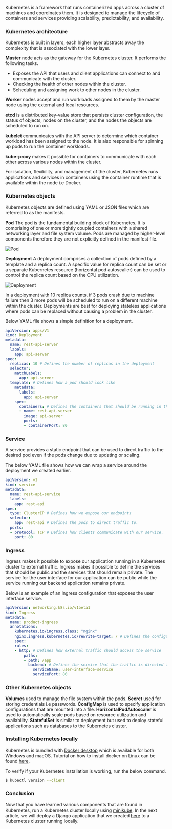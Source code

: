 Kubernetes is a framework that runs containerized apps across a cluster of machines and coordinates them. It is designed to manage the lifecycle of containers and services providing scalability, predictability, and availability.

### Kubernetes architecture
Kubernetes is built in layers, each higher layer abstracts away the complexity that is associated with the lower layer.

**Master** node acts as the gateway for the Kubernetes cluster. It performs the following tasks.
- Exposes the API that users and client applications can connect to and communicate with the cluster.
- Checking the health of other nodes within the cluster.
- Scheduling and assigning work to other nodes in the cluster.

**Worker** nodes accept and run workloads assigned to them by the master node using the external and local resources.

**etcd** is a distributed key-value store that persists cluster configuration, the status of objects, nodes on the cluster, and the nodes the objects are scheduled to run on.

**kubelet** communicates with the API server to determine which container workload has been assigned to the node. It is also responsible for spinning up pods to run the container workloads.

**kube-proxy** makes it possible for containers to communicate with each other across various nodes within the cluster.

For isolation, flexibility, and management of the cluster, Kubernetes runs applications and services in containers using the container runtime that is available within the node i.e Docker.

### Kubernetes objects
Kubernetes objects are defined using YAML or JSON files which are referred to as the manifests.

**Pod**
The pod is the fundamental building block of Kubernetes. It is comprising of one or more tightly coupled containers with a shared networking layer and file system volume. Pods are managed by higher-level components therefore they are not explicitly defined in the manifest file.

![Pod](/engineering-education/introduction-to-kubernetes/pod.png)

**Deployment**
A deployment comprises a collection of pods defined by a template and a replica count. A specific value for replica count can be set or a separate Kubernetes resource (horizontal pod autoscaller) can be used to control the replica count based on the CPU utilization.

![Deployment](/engineering-education/introduction-to-kubernetes/deployment.png)

In a deployment with 10 replica counts, if 3 pods crash due to machine failure then 3 more pods will be scheduled to run on a different machine within the cluster. Deployments are best for deploying stateless applications where pods can be replaced without causing a problem in the cluster.

Below YAML file shows a simple definition for a deployment.
```yaml
apiVersion: apps/V1
kind: Deployment
metadata: 
  name: rest-api-server
  labels: 
    app: api-server
spec:
  replicas: 10 # Defines the number of replicas in the deployment
  selector:
    matchLabels:
      app: api-server
  template: # Defines how a pod should look like
    metadata:
      labels:
        app: api-server
    spec:
      containers: # Defines the containers that should be running in the pod
      - name: rest-api-server
        image: api-server
        ports:
        - containerPort: 80
```
### Service
A service provides a static endpoint that can be used to direct traffic to the desired pod even if the pods change due to updating or scaling.

The below YAML file shows how we can wrap a service around the deployment we created earlier.
```yaml
apiVersion: v1
kind: service
metadata:
  name: rest-api-service
  labels:
    app: rest-api
spec:
  type: ClusterIP # Defines how we expose our endpoints
  selector:
    app: rest-api # Defines the pods to direct traffic to.
  ports:
  - protocol: TCP # Defines how clients communicate with our service.
    port: 80

```

### Ingress
Ingress makes it possible to expose our application running in a Kubernetes cluster to external traffic.
Ingress makes it possible to define the services that should be public and the services that should remain private. The service for the user interface for our application can be public while the service running our backend application remains private.

Below is an example of an Ingress configuration that exposes the user interface service.
```yaml
apiVersion: networking.k8s.io/v1beta1
kind: Ingress
metadata:
  name: product-ingress
  annotations:
    kubernetes.io/ingress.class: "nginx"
    nginx.ingress.kubernetes.io/rewrite-target: / # Defines the configuration for the ingress controller.
    spec:
    rules:
    - http: # Defines how external traffic should access the service
        paths:
        - path: /app
          backend: # Defines the service that the traffic is directed to.
            serviceName: user-interface-service
            servicePort: 80

```

### Other Kubernetes objects
**Volumes** used to manage the file system within the pods. 
**Secret** used for storing credentials i.e passwords.
**ConfigMap** is used to specify application configurations that are mounted into a file.
**HorizontalPodAutoscaler** is used to automatically scale pods based on resource utilization and availability.
**StatefulSet** is similar to deployment but used to deploy stateful applications such as databases to the Kubernetes cluster.

### Installing Kubernetes locally
Kubernetes is bundled with [Docker desktop](https://www.docker.com/products/docker-desktop) which is available for both Windows and macOS. Tutorial on how to install docker on Linux can be found [here](https://kubernetes.io/docs/tasks/tools/install-kubectl/).

To verify if your Kubernetes installation is working, run the below command.
```bash
$ kubectl version --client
```

### Conclusion
Now that you have learned various components that are found in Kubernetes, run a Kubernetes cluster locally using [minikube](https://minikube.sigs.k8s.io/docs/start/). In the next article, we will deploy a Django application that we created [here](https://www.section.io/engineering-education/django-crud-api/) to a Kubernetes cluster running locally.